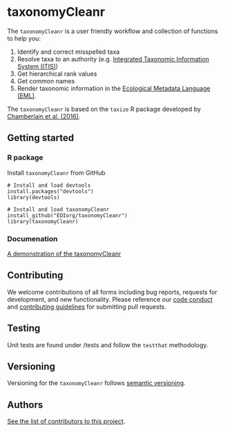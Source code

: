 # taxonomyCleanr

The `taxonomyCleanr` is a user friendly workflow and collection of functions to help you:
1. Identify and correct misspelled taxa
2. Resolve taxa to an authority (e.g. [Integrated Taxonomic Information System (ITIS)](https://www.itis.gov/))
3. Get hierarchical rank values
4. Get common names
5. Render taxonomic information in the [Ecological Metadata Language (EML)](https://knb.ecoinformatics.org/#external//emlparser/docs/index.html).

The `taxonomyCleanr` is based on the `taxize` R package developed by [Chamberlain et al. (2016)](https://github.com/ropensci/taxize).

## Getting started

### R package

Install `taxonomyCleanr` from GitHub

```
# Install and load devtools
install.packages("devtools")
library(devtools)

# Install and load taxonomyCleanr
install_github("EDIorg/taxonomyCleanr")
library(taxonomyCleanr)
```

### Documenation

[A demonstration of the taxonomyCleanr](https://cdn.rawgit.com/EDIorg/taxonomyCleanr/development/documentation/instructions.html)

## Contributing

We welcome contributions of all forms including bug reports, requests for development, and new functionality. Please reference our [code conduct](https://github.com/EDIorg/taxonomyCleanr/blob/master/CODE_OF_CONDUCT.md) and [contributing guidelines](https://github.com/EDIorg/taxonomyCleanr/blob/master/CONTRIBUTING.md) for submitting pull requests.

## Testing

Unit tests are found under /tests and follow the `testthat` methodology.

## Versioning

Versioning for the `taxonomyCleanr` follows [semantic versioning](https://semver.org/).

## Authors

[See the list of contributors to this project](https://github.com/EDIorg/taxonomyCleanr/blob/master/AUTHORS.md).


